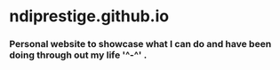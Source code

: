 # ndiprestige.github.io

### Personal website to showcase what I can do and have been doing through out my life '^-^' .